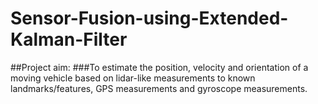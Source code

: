# Sensor-Fusion-using-Extended-Kalman-Filter

##Project aim: 
###To estimate the position, velocity and orientation of a moving vehicle based on lidar-like measurements to known landmarks/features, GPS measurements and gyroscope measurements.
